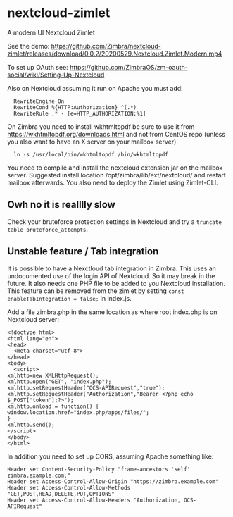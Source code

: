 # nextcloud-zimlet
A modern UI Nextcloud Zimlet

See the demo:
https://github.com/Zimbra/nextcloud-zimlet/releases/download/0.0.2/20200529.Nextcloud.Zimlet.Modern.mp4

To set up OAuth see: https://github.com/ZimbraOS/zm-oauth-social/wiki/Setting-Up-Nextcloud

Also on Nextcloud assuming it run on Apache you must add:

      RewriteEngine On
      RewriteCond %{HTTP:Authorization} ^(.*)
      RewriteRule .* - [e=HTTP_AUTHORIZATION:%1]

On Zimbra you need to install wkhtmltopdf be sure to use it from https://wkhtmltopdf.org/downloads.html and not from CentOS  repo (unless you also want to have an X server on your mailbox server)

      ln -s /usr/local/bin/wkhtmltopdf /bin/wkhtmltopdf

You need to compile and install the nextcloud extension jar on the mailbox server. Suggested install location  /opt/zimbra/lib/ext/nextcloud/ and restart mailbox afterwards. You also need to deploy the Zimlet using Zimlet-CLI.

## Owh no it is realllly slow

Check your bruteforce protection settings in Nextcloud and try a `truncate table bruteforce_attempts`.

## Unstable feature / Tab integration

It is possible to have a Nexctloud tab integration in Zimbra. This uses an undocumented use of the login API of Nextcloud. So it may break in the future. It also needs one PHP file to be added to you Nextcloud installation. This feature can be removed from the zimlet by setting `const enableTabIntegration = false;` in index.js.

Add a file zimbra.php in the same location as where root index.php is on Nextcloud server:

```
<!doctype html>
<html lang="en">
<head>
  <meta charset="utf-8">
</head>
<body>
  <script>
xmlhttp=new XMLHttpRequest();
xmlhttp.open("GET", "index.php");
xmlhttp.setRequestHeader("OCS-APIRequest","true");
xmlhttp.setRequestHeader("Authorization","Bearer <?php echo $_POST['token'];?>");
xmlhttp.onload = function() {
window.location.href="index.php/apps/files/";
}
xmlhttp.send();
</script>
</body>
</html>

```

In addition you need to set up CORS, assuming Apache something like:

```
Header set Content-Security-Policy "frame-ancestors 'self' zimbra.example.com;"
Header set Access-Control-Allow-Origin "https://zimbra.example.com"
Header set Access-Control-Allow-Methods "GET,POST,HEAD,DELETE,PUT,OPTIONS"
Header set Access-Control-Allow-Headers "Authorization, OCS-APIRequest"

```

